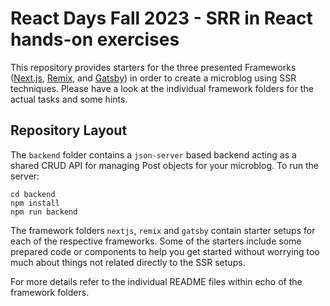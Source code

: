 # React Days Fall 2023 - SRR in React hands-on exercises

This repository provides starters for the three presented Frameworks ([Next.js](https://nextjs.org/), [Remix](https://remix.run/), and [Gatsby](https://www.gatsbyjs.com/)) in order to create
a microblog using SSR techniques. Please have a look at the individual framework folders for 
the actual tasks and some hints.

## Repository Layout
The `backend` folder contains a `json-server` based backend acting as a shared CRUD API for managing Post objects for your microblog. To run the server:

```
cd backend
npm install
npm run backend
```

The framework folders `nextjs`, `remix` and `gatsby` contain starter setups for each of the respective frameworks.
Some of the starters include some prepared code or components to help you get started without worrying too much about
things not related directly to the SSR setups.

For more details refer to the individual README files within echo of the framework folders. 
